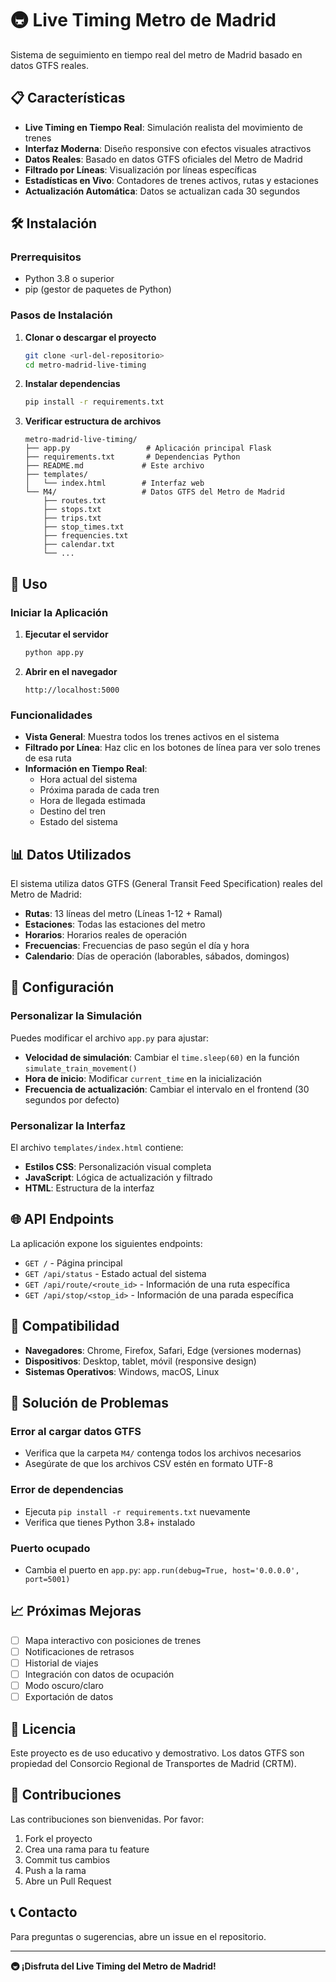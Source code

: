 # 🚇 Live Timing Metro de Madrid

Sistema de seguimiento en tiempo real del metro de Madrid basado en datos GTFS reales.

## 📋 Características

- **Live Timing en Tiempo Real**: Simulación realista del movimiento de trenes
- **Interfaz Moderna**: Diseño responsive con efectos visuales atractivos
- **Datos Reales**: Basado en datos GTFS oficiales del Metro de Madrid
- **Filtrado por Líneas**: Visualización por líneas específicas
- **Estadísticas en Vivo**: Contadores de trenes activos, rutas y estaciones
- **Actualización Automática**: Datos se actualizan cada 30 segundos

## 🛠️ Instalación

### Prerrequisitos

- Python 3.8 o superior
- pip (gestor de paquetes de Python)

### Pasos de Instalación

1. **Clonar o descargar el proyecto**
   ```bash
   git clone <url-del-repositorio>
   cd metro-madrid-live-timing
   ```

2. **Instalar dependencias**
   ```bash
   pip install -r requirements.txt
   ```

3. **Verificar estructura de archivos**
   ```
   metro-madrid-live-timing/
   ├── app.py                 # Aplicación principal Flask
   ├── requirements.txt       # Dependencias Python
   ├── README.md             # Este archivo
   ├── templates/
   │   └── index.html        # Interfaz web
   └── M4/                   # Datos GTFS del Metro de Madrid
       ├── routes.txt
       ├── stops.txt
       ├── trips.txt
       ├── stop_times.txt
       ├── frequencies.txt
       ├── calendar.txt
       └── ...
   ```

## 🚀 Uso

### Iniciar la Aplicación

1. **Ejecutar el servidor**
   ```bash
   python app.py
   ```

2. **Abrir en el navegador**
   ```
   http://localhost:5000
   ```

### Funcionalidades

- **Vista General**: Muestra todos los trenes activos en el sistema
- **Filtrado por Línea**: Haz clic en los botones de línea para ver solo trenes de esa ruta
- **Información en Tiempo Real**: 
  - Hora actual del sistema
  - Próxima parada de cada tren
  - Hora de llegada estimada
  - Destino del tren
  - Estado del sistema

## 📊 Datos Utilizados

El sistema utiliza datos GTFS (General Transit Feed Specification) reales del Metro de Madrid:

- **Rutas**: 13 líneas del metro (Líneas 1-12 + Ramal)
- **Estaciones**: Todas las estaciones del metro
- **Horarios**: Horarios reales de operación
- **Frecuencias**: Frecuencias de paso según el día y hora
- **Calendario**: Días de operación (laborables, sábados, domingos)

## 🔧 Configuración

### Personalizar la Simulación

Puedes modificar el archivo `app.py` para ajustar:

- **Velocidad de simulación**: Cambiar el `time.sleep(60)` en la función `simulate_train_movement()`
- **Hora de inicio**: Modificar `current_time` en la inicialización
- **Frecuencia de actualización**: Cambiar el intervalo en el frontend (30 segundos por defecto)

### Personalizar la Interfaz

El archivo `templates/index.html` contiene:

- **Estilos CSS**: Personalización visual completa
- **JavaScript**: Lógica de actualización y filtrado
- **HTML**: Estructura de la interfaz

## 🌐 API Endpoints

La aplicación expone los siguientes endpoints:

- `GET /` - Página principal
- `GET /api/status` - Estado actual del sistema
- `GET /api/route/<route_id>` - Información de una ruta específica
- `GET /api/stop/<stop_id>` - Información de una parada específica

## 📱 Compatibilidad

- **Navegadores**: Chrome, Firefox, Safari, Edge (versiones modernas)
- **Dispositivos**: Desktop, tablet, móvil (responsive design)
- **Sistemas Operativos**: Windows, macOS, Linux

## 🐛 Solución de Problemas

### Error al cargar datos GTFS
- Verifica que la carpeta `M4/` contenga todos los archivos necesarios
- Asegúrate de que los archivos CSV estén en formato UTF-8

### Error de dependencias
- Ejecuta `pip install -r requirements.txt` nuevamente
- Verifica que tienes Python 3.8+ instalado

### Puerto ocupado
- Cambia el puerto en `app.py`: `app.run(debug=True, host='0.0.0.0', port=5001)`

## 📈 Próximas Mejoras

- [ ] Mapa interactivo con posiciones de trenes
- [ ] Notificaciones de retrasos
- [ ] Historial de viajes
- [ ] Integración con datos de ocupación
- [ ] Modo oscuro/claro
- [ ] Exportación de datos

## 📄 Licencia

Este proyecto es de uso educativo y demostrativo. Los datos GTFS son propiedad del Consorcio Regional de Transportes de Madrid (CRTM).

## 🤝 Contribuciones

Las contribuciones son bienvenidas. Por favor:

1. Fork el proyecto
2. Crea una rama para tu feature
3. Commit tus cambios
4. Push a la rama
5. Abre un Pull Request

## 📞 Contacto

Para preguntas o sugerencias, abre un issue en el repositorio.

---

**🚇 ¡Disfruta del Live Timing del Metro de Madrid!** 